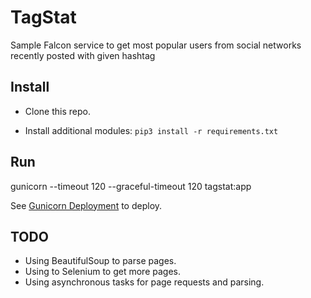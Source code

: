 # TagStat
Sample Falcon service to get most popular users from social networks recently posted with given hashtag

## Install

- Clone this repo.

- Install additional modules:
``pip3 install -r requirements.txt``

## Run
gunicorn --timeout 120 --graceful-timeout 120 tagstat:app

See [Gunicorn Deployment](https://gunicorn.org/#deployment) to deploy.

## TODO
- Using BeautifulSoup to parse pages.
- Using to Selenium to get more pages.
- Using asynchronous tasks for page requests and parsing.
